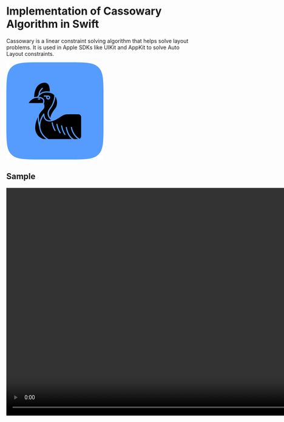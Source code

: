 # Implementation of Cassowary Algorithm in Swift

Cassowary is a linear constraint solving algorithm that helps solve layout problems. It is used in Apple SDKs like UIKit and AppKit to solve Auto Layout constraints. 

![](cassowary.png)

## Sample

<video src="sample.mp4" height="600"/>

## Aknowledgements

[The Cassowary Linear Arithmetic Constraint Solving Algorithm](https://constraints.cs.washington.edu/solvers/cassowary-tochi.pdf)

[Solving Linear Arithmetic Constraints for User Interface Applications](https://constraints.cs.washington.edu/solvers/uist97.pdf)

